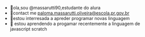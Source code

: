 - 👋ola,sou @massarutti90,estudante do alura
- 👀contact me paloma.massarutti.oliveira@escola.pr.gov.br
- 🌱estou interresada a apreder programar novas linguagem 
- 💞️ estou aprendendo a progamar recentemente a linguagem de javascript scratch

